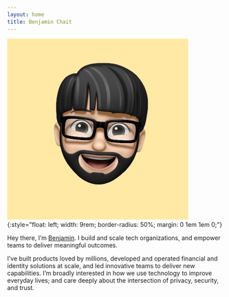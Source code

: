 ```yaml
---
layout: home
title: Benjamin Chait
---
```

![Benjamin memoji](/assets/img/IMG_0534.jpeg){:style="float: left; width: 9rem; border-radius: 50%; margin: 0 1em 1em 0;"}

Hey there, I’m [Benjamin](/about). I build and scale tech organizations, and empower teams to deliver meaningful outcomes.

I’ve built products loved by millions, developed and operated financial and identity solutions at scale, and led innovative teams to deliver new capabilities. I’m broadly interested in how we use technology to improve everyday lives; and care deeply about the intersection of privacy, security, and trust.

<!-- indie auth https://indieweb.org/rel-me and https://indielogin.com/setup -->
<link href="https://twitter.com/benjaminchait" rel="me">
<link href="https://github.com/benjaminchait" rel="me">
<!-- end indie auth -->
